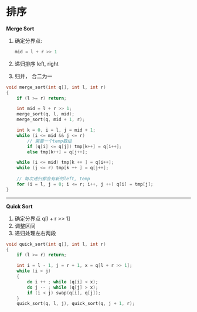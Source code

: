 # 排序

**Merge Sort**

1. 确定分界点: 

   ```java
   mid = l + r >> 1
   ```

2. 递归排序 left, right

3. 归并， 合二为一

```c++
void merge_sort(int q[], int l, int r)
{
    if (l >= r) return;

    int mid = l + r >> 1;
    merge_sort(q, l, mid);
    merge_sort(q, mid + 1, r);

    int k = 0, i = l, j = mid + 1;
    while (i <= mid && j <= r)
        // 需要一个temp数组
        if (q[i] <= q[j]) tmp[k++] = q[i++];
        else tmp[k++] = q[j++];

    while (i <= mid) tmp[k ++ ] = q[i++];
    while (j <= r) tmp[k ++ ] = q[j++];
	
    // 每次递归都会有新的left, temp
    for (i = l, j = 0; i <= r; i++, j ++) q[i] = tmp[j];
}

```

------



**Quick Sort**

1. 确定分界点	q[l + r >> 1]
2. 调整区间
3. 递归处理左右两段

```c++
void quick_sort(int q[], int l, int r)
{
    if (l >= r) return;

    int i = l - 1, j = r + 1, x = q[l + r >> 1];
    while (i < j)
    {
        do i ++ ; while (q[i] < x);
        do j -- ; while (q[j] > x);
        if (i < j) swap(q[i], q[j]);
    }
    quick_sort(q, l, j), quick_sort(q, j + 1, r);
```

